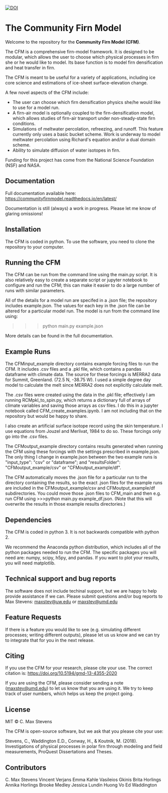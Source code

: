 [![DOI](https://zenodo.org/badge/DOI/10.5281/zenodo.3585884.svg)](https://doi.org/10.5281/zenodo.3585884)

# The Community Firn Model

Welcome to the repository for the **Community Firn Model (CFM)**. 

The CFM is a comprehensive firn-model framework. It is designed to be modular, which allows the user to choose which physical processes in firn she or he would like to model. Its base function is to model firn densification and heat transfer in firn.

The CFM is meant to be useful for a variety of applications, including ice core science and estimations of ice-sheet surface-elevation change.

A few novel aspects of the CFM include:

- The user can choose which firn densification physics she/he would like to use for a model run.
- A firn-air model is optionally coupled to the firn-densification model, which allows studies of firn-air transport under non-steady-state firn conditions.
- Simulations of meltwater percolation, refreezing, and runoff. This feature currently only uses a basic bucket scheme. Work is underway to model meltwater percolation using Richard's equation and/or a dual domain scheme.
- Ability to simulate diffusion of water isotopes in firn.

Funding for this project has come from the National Science Foundation (NSF) and NASA.

## Documentation

Full documentation available here: https://communityfirnmodel.readthedocs.io/en/latest/ 

Documentation is still (always) a work in progress. Please let me know of glaring omissions!

## Installation

The CFM is coded in python. To use the software, you need to clone the repository to your computer.

## Running the CFM

The CFM can be run from the command line using the main.py script. It is also relatively easy to create a separate script or jupyter notebook to configure and run the CFM; this can make it easier to do a large number of runs with similar parameters. 

All of the details for a model run are specifed in a .json file; the repository includes example.json. The values for each key in the .json file can be altered for a particular model run. The model is run from the command line using:

>>> python main.py example.json

More details can be found in the full documentation.

## Example Runs

The CFMinput_example directory contains example forcing files to run the CFM. It includes .csv files and a .pkl file, which contains a pandas dataframe with climate data. The source for these forcings is MERRA2 data for Summit, Greenland. (72.5 N, -38.75 W). I used a simple degree day model to calculate the melt since MERRA2 does not explicitly calculate melt.

The .csv files were created using the data in the .pkl file; effectively I am running RCMpkl_to_spin.py, which returns a dictionary full of arrays of climate variables and saving those arrays as csv files. I do this in a jupyter notebook called CFM_create_examples.ipynb. I am not including that on the repository but would be happy to share.

I also create an artificial surface isotope record using the skin temperature. I use equations from Jouzel and Merlivat, 1984 to do so. These forcings only go into the .csv files.

The CFMoutput_example directory contains results generated when running the CFM using these forcings with the settings prescribed in example.json. The only thing I change in example.json between the two example runs is "input_type": "csv" or "dataframe"; and "resultsFolder": "CFMoutput_example/csv" or "CFMoutput_example/df". 

The CFM automatically moves the .json file for a particular run to the directory containing the results, so the exact .json files for the example runs are included in the CFMoutput_example/csv and CFMoutput_example/df subdirectories. You could move those .json files to CFM_main and then e.g. run CFM using >>>python main.py example_df.json. (Note that this will overwrite the results in those example results directories.)

## Dependencies

The CFM is coded in python 3. It is not backwards compatible with python 2.

We recommend the Anaconda python distribution, which includes all of the python packages needed to run the CFM. The specific packages you will need are: numpy, scipy, h5py, and pandas. If you want to plot your results, you will need matplotlib.

## Technical support and bug reports

The software does not include techinal support, but we are happy to help provide assistance if we can. Please submit questions and/or bug reports to Max Stevens: maxstev@uw.edu or maxstev@umd.edu

## Feature Requests

If there is a feature you would like to see (e.g. simulating different processes; writing different outputs), please let us us know and we can try to integrate that for you in the next release.

## Citing

If you use the CFM for your research, please cite your use. The correct citation is: https://doi.org/10.5194/gmd-13-4355-2020

If you are using the CFM, please consider sending a note (maxstev@umd.edu) to let us know that you are using it. We try to keep track of user numbers, which helps us keep the project going.

## License

MIT © C. Max Stevens

The CFM is open-source software, but we ask that you please cite your use:

Stevens, C., Waddington E.D., Conway, H., & Koutnik, M. (2018). Investigations of physical processes in polar firn through modeling and field measurements, ProQuest Dissertations and Theses.

## Contributors
C. Max Stevens
Vincent Verjans
Emma Kahle
Vasileios Gkinis
Brita Horlings
Annika Horlings
Brooke Medley
Jessica Lundin
Huong Vo
Ed Waddington
